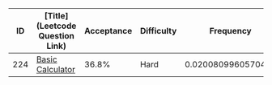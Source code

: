|ID|[Title](Leetcode Question Link)|Acceptance|Difficulty|Frequency|
|----|-----|----|---|---|
|224|[Basic Calculator]( https://leetcode.com/problems/basic-calculator)|36.8%|Hard|0.0200809960570491|

